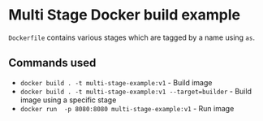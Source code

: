 # Multi Stage Docker build example
`Dockerfile` contains various stages which are tagged by a name using `as`.

## Commands used
- `docker build . -t multi-stage-example:v1` - Build image
- `docker build . -t multi-stage-example:v1 --target=builder` - Build image using a specific stage
- `docker run  -p 8080:8080 multi-stage-example:v1` - Run image
